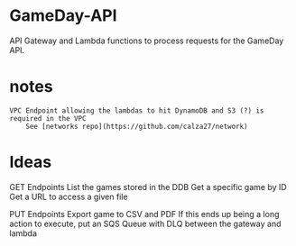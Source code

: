 # GameDay-API

API Gateway and Lambda functions to process requests for the GameDay API.

# notes
    VPC Endpoint allowing the lambdas to hit DynamoDB and S3 (?) is required in the VPC
        See [networks repo](https://github.com/calza27/network)

# Ideas

GET Endpoints
    List the games stored in the DDB
    Get a specific game by ID
    Get a URL to access a given file

PUT Endpoints
    Export game to CSV and PDF
    If this ends up being a long action to execute, put an SQS Queue with DLQ between the gateway and lambda 